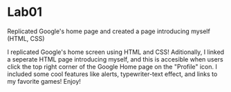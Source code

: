 # Lab01
Replicated Google's home page and created a page introducing myself (HTML, CSS)

I replicated Google's home screen using HTML and CSS! Aditionally, I linked a 
seperate HTML page introducing myself, and this is accesible when users click 
the top right corner of the Google Home page on the "Profile" icon. I included
some cool features like alerts, typewriter-text effect, and links to my favorite 
games! Enjoy!
